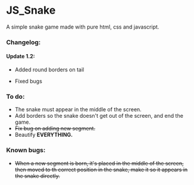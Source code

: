 # JS_Snake

A simple snake game made with pure html, css and javascript.



### Changelog:

#### Update 1.2:

* Added round borders on tail

* Fixed bugs



### To do:

* The snake must appear in the middle of the screen.
* Add borders so the snake doesn't get out of the screen, and end the game.
* ~~Fix bug on adding new segment.~~
* Beautify **EVERYTHING.**



### Known bugs:



* ~~When a new segment is born, it's placed in the middle of the screen, then moved to th correct position in the snake, make it so it appears in the snake directly.~~

